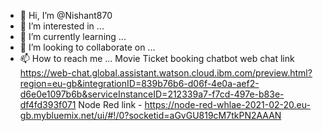 - 👋 Hi, I’m @Nishant870
- 👀 I’m interested in ...
- 🌱 I’m currently learning ...
- 💞️ I’m looking to collaborate on ...
- 📫 How to reach me ...
Movie Ticket booking chatbot web chat link
https://web-chat.global.assistant.watson.cloud.ibm.com/preview.html?region=eu-gb&integrationID=839b76b6-d06f-4e0a-aef2-d6e0e1097b6b&serviceInstanceID=212339a7-f7cd-497e-b83e-df4fd393f071
Node Red link - https://node-red-whlae-2021-02-20.eu-gb.mybluemix.net/ui/#!/0?socketid=aGvGU819cM7tkPN2AAAN
<!--- 
Nishant870/Nishant870 is a ✨ special ✨ repository because its `README.md` (this file) appears on your GitHub profile.
You can click the Preview link to take a look at your changes.
--->
